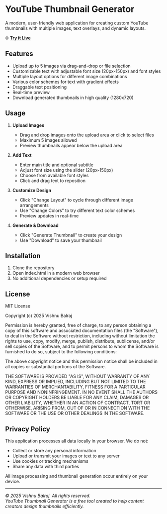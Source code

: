 # YouTube Thumbnail Generator

A modern, user-friendly web application for creating custom YouTube thumbnails with multiple images, text overlays, and dynamic layouts.

🌐 **[Try it Live](https://balrajvishnu.github.io/YouTubeThumbnailGenerator/)**

## Features

- Upload up to 5 images via drag-and-drop or file selection
- Customizable text with adjustable font size (20px-150px) and font styles
- Multiple layout options for different image combinations
- Various color schemes for text with gradient effects
- Draggable text positioning
- Real-time preview
- Download generated thumbnails in high quality (1280x720)

## Usage

1. **Upload Images**
   - Drag and drop images onto the upload area or click to select files
   - Maximum 5 images allowed
   - Preview thumbnails appear below the upload area

2. **Add Text**
   - Enter main title and optional subtitle
   - Adjust font size using the slider (20px-150px)
   - Choose from available font styles
   - Click and drag text to reposition

3. **Customize Design**
   - Click "Change Layout" to cycle through different image arrangements
   - Use "Change Colors" to try different text color schemes
   - Preview updates in real-time

4. **Generate & Download**
   - Click "Generate Thumbnail" to create your design
   - Use "Download" to save your thumbnail

## Installation

1. Clone the repository
2. Open index.html in a modern web browser
3. No additional dependencies or setup required

## License

MIT License

Copyright (c) 2025 Vishnu Balraj

Permission is hereby granted, free of charge, to any person obtaining a copy
of this software and associated documentation files (the "Software"), to deal
in the Software without restriction, including without limitation the rights
to use, copy, modify, merge, publish, distribute, sublicense, and/or sell
copies of the Software, and to permit persons to whom the Software is
furnished to do so, subject to the following conditions:

The above copyright notice and this permission notice shall be included in all
copies or substantial portions of the Software.

THE SOFTWARE IS PROVIDED "AS IS", WITHOUT WARRANTY OF ANY KIND, EXPRESS OR
IMPLIED, INCLUDING BUT NOT LIMITED TO THE WARRANTIES OF MERCHANTABILITY,
FITNESS FOR A PARTICULAR PURPOSE AND NONINFRINGEMENT. IN NO EVENT SHALL THE
AUTHORS OR COPYRIGHT HOLDERS BE LIABLE FOR ANY CLAIM, DAMAGES OR OTHER
LIABILITY, WHETHER IN AN ACTION OF CONTRACT, TORT OR OTHERWISE, ARISING FROM,
OUT OF OR IN CONNECTION WITH THE SOFTWARE OR THE USE OR OTHER DEALINGS IN THE
SOFTWARE.

## Privacy Policy

This application processes all data locally in your browser. We do not:
- Collect or store any personal information
- Upload or transmit your images or text to any server
- Use cookies or tracking mechanisms
- Share any data with third parties

All image processing and thumbnail generation occur entirely on your device.

---
*© 2025 Vishnu Balraj. All rights reserved.*  
*YouTube Thumbnail Generator is a free tool created to help content creators design thumbnails efficiently.*